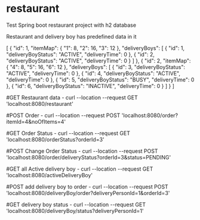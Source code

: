 # restaurant
Test Spring boot restaurant project with h2 database


Restaurant and delivery boy has predefined data in it

[
    {
        "id": 1,
        "itemMap": {
            "1": 8,
            "2": 16,
            "3": 12
        },
        "deliveryBoys": [
            {
                "id": 1,
                "deliveryBoyStatus": "ACTIVE",
                "deliveryTime": 0
            },
            {
                "id": 2,
                "deliveryBoyStatus": "ACTIVE",
                "deliveryTime": 0
            }
        ]
    },
    {
        "id": 2,
        "itemMap": {
            "4": 8,
            "5": 16,
            "6": 12
        },
        "deliveryBoys": [
            {
                "id": 3,
                "deliveryBoyStatus": "ACTIVE",
                "deliveryTime": 0
            },
            {
                "id": 4,
                "deliveryBoyStatus": "ACTIVE",
                "deliveryTime": 0
            },
            {
                "id": 5,
                "deliveryBoyStatus": "BUSY",
                "deliveryTime": 0
            },
            {
                "id": 6,
                "deliveryBoyStatus": "INACTIVE",
                "deliveryTime": 0
            }
        ]
    }
]

#GET Restaurant data - 
curl --location --request GET 'localhost:8080/restaurant'


#POST Order - 
curl --location --request POST 'localhost:8080/order?itemId=4&noOfItems=4'


#GET Order Status - 
curl --location --request GET 'localhost:8080/orderStatus?orderId=3'


#POST Change Order Status - 
curl --location --request POST 'localhost:8080/order/deliveryStatus?orderId=3&status=PENDING'


#GET all Active delivery boy - 
curl --location --request GET 'localhost:8080/activeDeliveryBoy'


#POST add delivery boy to order - 
curl --location --request POST 'localhost:8080/deliveryBoy/order?deliveryPersonId=1&orderId=3'


#GET delivery boy status - 
curl --location --request GET 'localhost:8080/deliveryBoy/status?deliveryPersonId=1'

